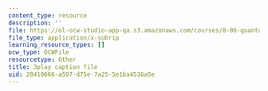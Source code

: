```yaml
---
content_type: resource
description: ''
file: https://ol-ocw-studio-app-qa.s3.amazonaws.com/courses/8-06-quantum-physics-iii-spring-2018/28410666a597d75e7a255e1ba4536a5e_yg3NGFpZr4w.srt
file_type: application/x-subrip
learning_resource_types: []
ocw_type: OCWFile
resourcetype: Other
title: 3play caption file
uid: 28410666-a597-d75e-7a25-5e1ba4536a5e
---
```

